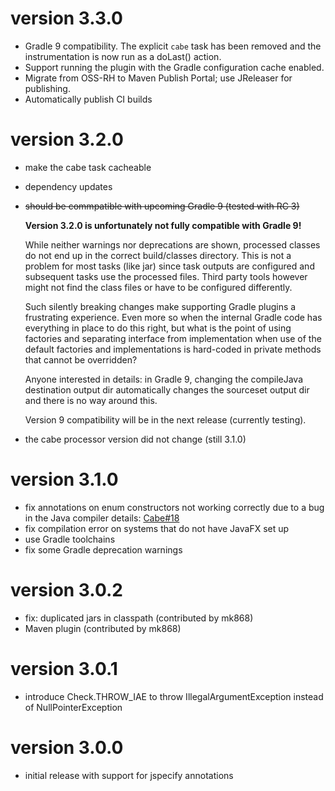 version 3.3.0
=============

- Gradle 9 compatibility. The explicit `cabe` task has been removed and the
  instrumentation is now run as a doLast() action.
- Support running the plugin with the Gradle configuration cache enabled.
- Migrate from OSS-RH to Maven Publish Portal; use JReleaser for publishing.
- Automatically publish CI builds

version 3.2.0
=============

- make the cabe task cacheable
- dependency updates
- ~~should be commpatible with upcoming Gradle 9 (tested with RC 3)~~
  
  __Version 3.2.0 is unfortunately not fully compatible with Gradle 9!__

  While neither warnings nor deprecations are shown,
  processed classes do not end up in the correct build/classes directory.
  This is not a problem for most tasks (like jar) since task outputs are configured
  and subsequent tasks use the processed files. Third party tools however
  might not find the class files or have to be configured differently.

  Such silently breaking changes make supporting Gradle plugins a frustrating
  experience. Even more so when the internal Gradle code has everything in
  place to do this right, but what is the point of using factories and
  separating interface from implementation when use of the default factories
  and implementations is hard-coded in private methods that cannot be
  overridden?

  Anyone interested in details: in Gradle 9, changing the compileJava destination
  output dir automatically changes the sourceset output dir and there is no way
  around this.
  
  Version 9 compatibility will be in the next release (currently testing).
  
- the cabe processor version did not change (still 3.1.0)

version 3.1.0
=============

- fix annotations on enum constructors not working correctly due to a bug in the Java compiler
  details: [Cabe#18](https://github.com/xzel23/cabe/issues/18)
- fix compilation error on systems that do not have JavaFX set up
- use Gradle toolchains
- fix some Gradle deprecation warnings

version 3.0.2
=============

- fix: duplicated jars in classpath (contributed by mk868)
- Maven plugin (contributed by mk868)

version 3.0.1
=============

- introduce Check.THROW_IAE to throw IllegalArgumentException instead of NullPointerException

version 3.0.0
=============

- initial release with support for jspecify annotations

